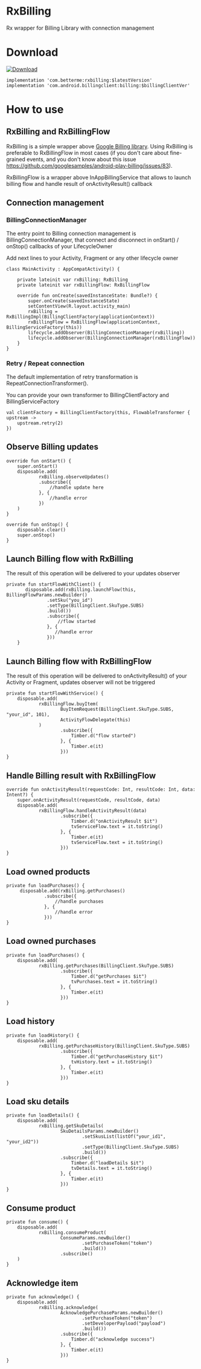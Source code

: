# RxBilling
Rx wrapper for Billing Library with connection management

# Download

 [ ![Download](https://api.bintray.com/packages/betterme/rxbilling/com.betterme%3Arxbilling/images/download.svg) ](https://bintray.com/betterme/rxbilling/com.betterme%3Arxbilling/_latestVersion)

    implementation 'com.betterme:rxbilling:$latestVersion'
    implementation 'com.android.billingclient:billing:$billingClientVer'

# How to use

## RxBilling and RxBillingFlow
RxBilling is a simple wrapper above [Google Billing library](https://developer.android.com/google/play/billing/billing_library.html).
Using RxBilling is preferable to RxBillingFlow in most cases (if you don't care about fine-grained events, and you don't know about this issue https://github.com/googlesamples/android-play-billing/issues/83).

RxBillingFlow is a wrapper above InAppBillingService that allows to launch billing flow and handle result of onActivityResult() callback


## Connection management

### BillingConnectionManager

The entry point to Billing connection management is BillingConnectionManager, that connect and disconnect in onStart() / onStop() callbacks of your LifecycleOwner

Add next lines to your Activity,  Fragment or any other lifecycle owner

    class MainActivity : AppCompatActivity() {

        private lateinit var rxBilling: RxBilling
        private lateinit var rxBillingFlow: RxBillingFlow

        override fun onCreate(savedInstanceState: Bundle?) {
            super.onCreate(savedInstanceState)
            setContentView(R.layout.activity_main)
            rxBilling = RxBillingImpl(BillingClientFactory(applicationContext))
            rxBillingFlow = RxBillingFlow(applicationContext, BillingServiceFactory(this))
            lifecycle.addObserver(BillingConnectionManager(rxBilling))
            lifecycle.addObserver(BillingConnectionManager(rxBillingFlow))
        }
    }

### Retry / Repeat connection

The default implementation of retry transformation is RepeatConnectionTransformer().

You can provide your own transformer to BillingClientFactory and BillingServiceFactory

    val clientFactory = BillingClientFactory(this, FlowableTransformer { upstream ->
        upstream.retry(2)
    })

## Observe Billing updates

    override fun onStart() {
        super.onStart()
        disposable.add(
                rxBilling.observeUpdates()
                .subscribe({
                    //handle update here
                }, {
                    //handle error
                })
        )
    }

    override fun onStop() {
        disposable.clear()
        super.onStop()
    }

## Launch Billing flow with RxBilling

The result of this operation will be delivered to your updates observer

    private fun startFlowWithClient() {
           disposable.add(rxBilling.launchFlow(this, BillingFlowParams.newBuilder()
                   .setSku("you_id")
                   .setType(BillingClient.SkuType.SUBS)
                   .build())
                   .subscribe({
                       //flow started
                   }, {
                      //handle error
                   }))
        }

## Launch Billing flow with RxBillingFlow

The result of this operation will be delivered to onActivityResult() of your Activity or Fragment,
updates observer will not be triggered

    private fun startFlowWithService() {
        disposable.add(
                rxBillingFlow.buyItem(
                        BuyItemRequest(BillingClient.SkuType.SUBS, "your_id", 101),
                        ActivityFlowDelegate(this)
                )
                        .subscribe({
                            Timber.d("flow started")
                        }, {
                            Timber.e(it)
                        }))
    }


## Handle Billing result with RxBillingFlow

    override fun onActivityResult(requestCode: Int, resultCode: Int, data: Intent?) {
        super.onActivityResult(requestCode, resultCode, data)
        disposable.add(
                rxBillingFlow.handleActivityResult(data)
                        .subscribe({
                            Timber.d("onActivityResult $it")
                            tvServiceFlow.text = it.toString()
                        }, {
                            Timber.e(it)
                            tvServiceFlow.text = it.toString()
                        }))
    }

## Load owned products

    private fun loadPurchases() {
         disposable.add(rxBilling.getPurchases()
                  .subscribe({
                      //handle purchases
                  }, {
                      //handle error
                  }))
    }

## Load owned purchases

    private fun loadPurchases() {
        disposable.add(
                rxBilling.getPurchases(BillingClient.SkuType.SUBS)
                        .subscribe({
                            Timber.d("getPurchases $it")
                            tvPurchases.text = it.toString()
                        }, {
                            Timber.e(it)
                        }))
    }

## Load history

    private fun loadHistory() {
        disposable.add(
                rxBilling.getPurchaseHistory(BillingClient.SkuType.SUBS)
                        .subscribe({
                            Timber.d("getPurchaseHistory $it")
                            tvHistory.text = it.toString()
                        }, {
                            Timber.e(it)
                        }))
    }

## Load sku details

    private fun loadDetails() {
        disposable.add(
                rxBilling.getSkuDetails(
                        SkuDetailsParams.newBuilder()
                                .setSkusList(listOf("your_id1", "your_id2"))
                                .setType(BillingClient.SkuType.SUBS)
                                .build())
                        .subscribe({
                            Timber.d("loadDetails $it")
                            tvDetails.text = it.toString()
                        }, {
                            Timber.e(it)
                        }))
    }

## Consume  product

    private fun consume() {
        disposable.add(
                rxBilling.consumeProduct(
                        ConsumeParams.newBuilder()
                                .setPurchaseToken("token")
                                .build())
                        .subscribe()
        )
    }
    
## Acknowledge item
    
    private fun acknowledge() {
        disposable.add(
                rxBilling.acknowledge(
                        AcknowledgePurchaseParams.newBuilder()
                                .setPurchaseToken("token")
                                .setDeveloperPayload("payload")
                                .build())
                        .subscribe({
                            Timber.d("acknowledge success")
                        }, {
                            Timber.e(it)
                        }))
    }

